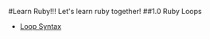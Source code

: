 #Learn Ruby!!!
Let's learn ruby together!
##1.0 Ruby Loops
+ [Loop Syntax](https://github.com/antwonlee/ruby-lessons/blob/master/ruby-loops/loop.rb)